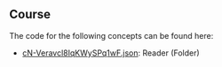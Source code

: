 ## Course

The code for the following concepts can be found here: 
- [cN\-Veravcl8IqKWySPq1wF.json](cN-Veravcl8IqKWySPq1wF.json): Reader \(Folder\)
